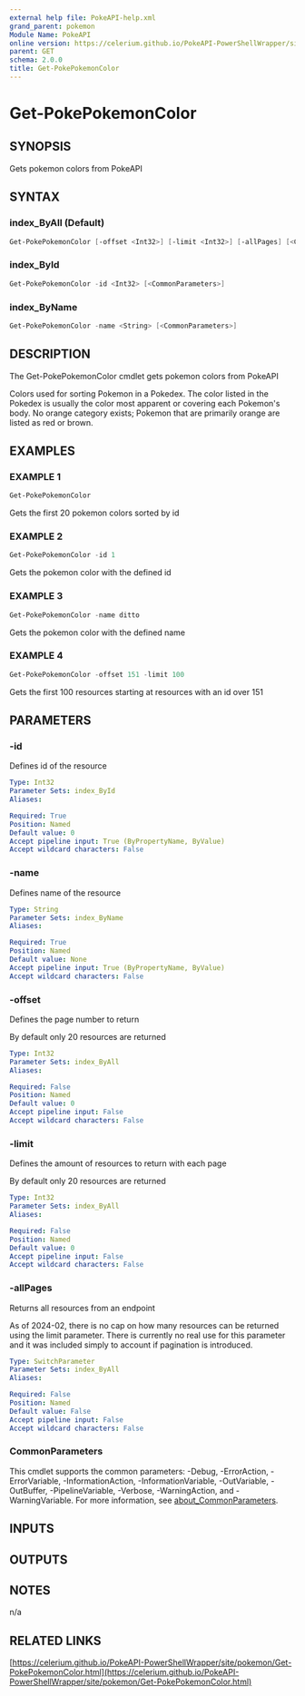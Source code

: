 ```yaml
---
external help file: PokeAPI-help.xml
grand_parent: pokemon
Module Name: PokeAPI
online version: https://celerium.github.io/PokeAPI-PowerShellWrapper/site/pokemon/Get-PokePokemonColor.html
parent: GET
schema: 2.0.0
title: Get-PokePokemonColor
---
```


# Get-PokePokemonColor

## SYNOPSIS
Gets pokemon colors from PokeAPI

## SYNTAX

### index_ByAll (Default)
```powershell
Get-PokePokemonColor [-offset <Int32>] [-limit <Int32>] [-allPages] [<CommonParameters>]
```

### index_ById
```powershell
Get-PokePokemonColor -id <Int32> [<CommonParameters>]
```

### index_ByName
```powershell
Get-PokePokemonColor -name <String> [<CommonParameters>]
```

## DESCRIPTION
The Get-PokePokemonColor cmdlet gets pokemon colors from PokeAPI

Colors used for sorting Pokemon in a Pokedex.
The color listed in the Pokedex
is usually the color most apparent or covering each Pokemon's body.
No orange category exists; Pokemon that are primarily orange are listed as red or brown.

## EXAMPLES

### EXAMPLE 1
```powershell
Get-PokePokemonColor
```

Gets the first 20 pokemon colors sorted by id

### EXAMPLE 2
```powershell
Get-PokePokemonColor -id 1
```

Gets the pokemon color with the defined id

### EXAMPLE 3
```powershell
Get-PokePokemonColor -name ditto
```

Gets the pokemon color with the defined name

### EXAMPLE 4
```powershell
Get-PokePokemonColor -offset 151 -limit 100
```

Gets the first 100 resources starting at resources with
an id over 151

## PARAMETERS

### -id
Defines id of the resource

```yaml
Type: Int32
Parameter Sets: index_ById
Aliases:

Required: True
Position: Named
Default value: 0
Accept pipeline input: True (ByPropertyName, ByValue)
Accept wildcard characters: False
```

### -name
Defines name of the resource

```yaml
Type: String
Parameter Sets: index_ByName
Aliases:

Required: True
Position: Named
Default value: None
Accept pipeline input: True (ByPropertyName, ByValue)
Accept wildcard characters: False
```

### -offset
Defines the page number to return

By default only 20 resources are returned

```yaml
Type: Int32
Parameter Sets: index_ByAll
Aliases:

Required: False
Position: Named
Default value: 0
Accept pipeline input: False
Accept wildcard characters: False
```

### -limit
Defines the amount of resources to return with each page

By default only 20 resources are returned

```yaml
Type: Int32
Parameter Sets: index_ByAll
Aliases:

Required: False
Position: Named
Default value: 0
Accept pipeline input: False
Accept wildcard characters: False
```

### -allPages
Returns all resources from an endpoint

As of 2024-02, there is no cap on how many resources can be
returned using the limit parameter.
There is currently no real
use for this parameter and it was included simply to account if
pagination is introduced.

```yaml
Type: SwitchParameter
Parameter Sets: index_ByAll
Aliases:

Required: False
Position: Named
Default value: False
Accept pipeline input: False
Accept wildcard characters: False
```

### CommonParameters
This cmdlet supports the common parameters: -Debug, -ErrorAction, -ErrorVariable, -InformationAction, -InformationVariable, -OutVariable, -OutBuffer, -PipelineVariable, -Verbose, -WarningAction, and -WarningVariable. For more information, see [about_CommonParameters](http://go.microsoft.com/fwlink/?LinkID=113216).

## INPUTS

## OUTPUTS

## NOTES
n/a

## RELATED LINKS

[https://celerium.github.io/PokeAPI-PowerShellWrapper/site/pokemon/Get-PokePokemonColor.html](https://celerium.github.io/PokeAPI-PowerShellWrapper/site/pokemon/Get-PokePokemonColor.html)

